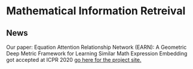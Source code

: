 # Mathematical Information Retreival

## News 

Our paper: Equation Attention Relationship Network (EARN): A Geometric Deep Metric Framework for Learning Similar Math Expression Embedding got accepted at ICPR 2020 [go here for the project site.](https://cse-ai-lab.github.io/MathIR/EARN/)


